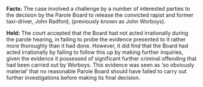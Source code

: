 **Facts:** The case involved a challenge by a number of interested parties to the decision by the Parole Board to release the convicted rapist and former taxi-driver, John Radford, (previously known as John Worboys).

**Held:** The court accepted that the Board had not acted irrationally during the parole hearing, in failing to probe the evidence presented to it rather more thoroughly than it had done. However, it did find that the Board had acted irrationally by failing to follow this up by making further inquiries, given the evidence it possessed of significant further criminal offending that had been carried out by Worboys. This evidence was seen as ‘so obviously material’ that no reasonable Parole Board should have failed to carry out further investigations before making its final decision.